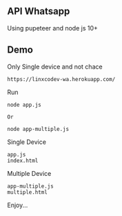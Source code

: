 ## API Whatsapp
Using pupeteer and node js 10+

## Demo
Only Single device and not chace
```
https://linxcodev-wa.herokuapp.com/
```

Run
```
node app.js

Or

node app-multiple.js
```

Single Device
```
app.js
index.html
```

Multiple Device
```
app-multiple.js
multiple.html
```

Enjoy...
